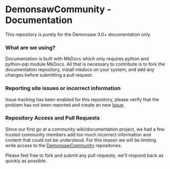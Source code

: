 # DemonsawCommunity - Documentation

This repository is purely for the Demonsaw 3.0+ documentation only.

### What are we using?

Documentation is built with MkDocs which only requires python and python-pip module MkDocs. All that is necessary to contribute is to fork the documentation repository, install mkdocs on your system, and add any changes before submitting a pull request.


### Reporting site issues or incorrect information

Issue tracking has been enabled for this repository, please verify that the problem has not been reported and create an new [Issue](https://github.com/DemonsawCommunity/documentation/issues).


### Repository Access and Pull Requests

Since our first go at a community wiki/documentation project, we had a few trusted community members add too much incorrect information and content that could not be understood. For this reason we will be limiting write access to the [DemonsawCommunity](https://github.com/DemonsawCommunity) repositories.


Please feel free to fork and submit any pull requests, we'll respond back as quickly as possible.